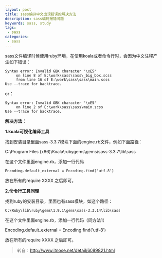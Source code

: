 ```yaml
---
layout: post
title: sass编译中文出现错误的解决方法
description: sass编码报错问题
keywords: sass, study
tags:
 - sass
categories:
 - sass
---
```


sass文件编译时候使用ruby环境，在使用koala或者命令行时，会因为中文注释产生如下错误：

```
Syntax error: Invalid GBK character "\xE5"
     on line 8 of E:\work\sass\sass\_big_box.scss 
     from line 16 of E:\work\sass\sass\main.scss 
Use --trace for backtrace.
```

or：

```
Syntax error: Invalid GBK character "\xE5" 
     on line 2 of E:\work\sass\sass\main.scss 
Use --trace for backtrace.
```

**解决方法：**

**1.koala可视化编译工具**

找到安装目录里面sass-3.3.7模块下面的engine.rb文件，例如下面路径：

C:\Program Files (x86)\Koala\rubygems\gems\sass-3.3.7\lib\sass

在这个文件里面engine.rb，添加一行代码
```
Encoding.default_external = Encoding.find('utf-8')
```
放在所有的require XXXX 之后即可。

<!-- more -->

**2.命令行工具同理**

找到ruby的安装目录，里面也有sass模块，如这个路径：

```
C:\Ruby\lib\ruby\gems\1.9.1\gems\sass-3.3.14\lib\sass
```

在这个文件里面engine.rb，添加一行代码（同方法1）

Encoding.default_external = Encoding.find('utf-8')

放在所有的require XXXX 之后即可。

> 转自：http://www.itnose.net/detail/6089821.html